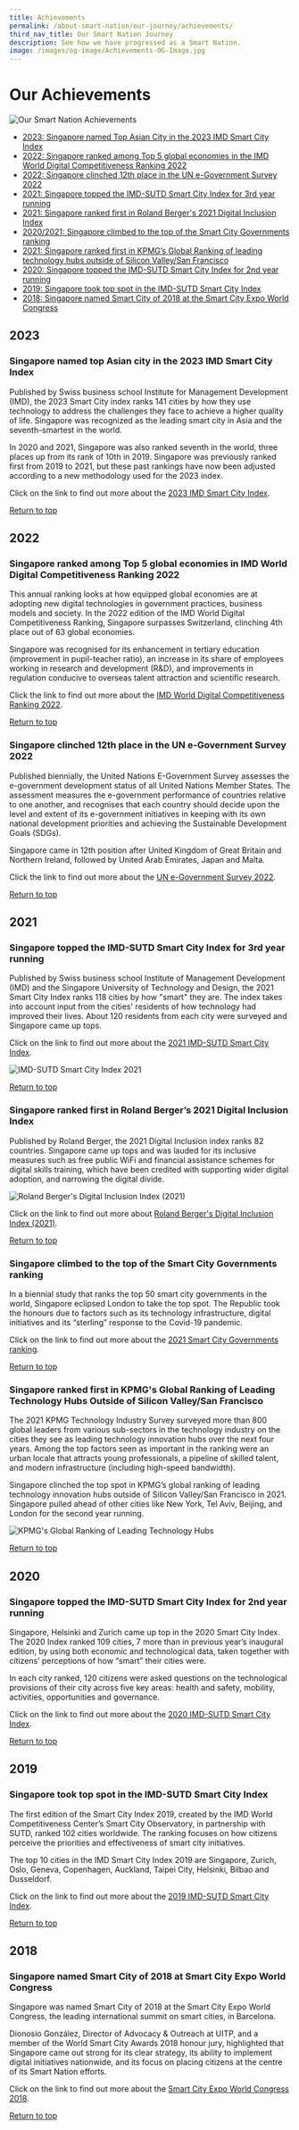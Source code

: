 ```yaml
---
title: Achievements
permalink: /about-smart-nation/our-journey/achievements/
third_nav_title: Our Smart Nation Journey
description: See how we have progressed as a Smart Nation.
image: /images/og-image/Achievements-OG-Image.jpg
---
```

# Our Achievements 
![Our Smart Nation Achievements](/images/abt-smart-nation/Achievements.jpg)

* [2023: Singapore named Top Asian City in the 2023 IMD Smart City Index](#singapore-named-top-asian-city-in-the-2023-imd-smart-city-index)
* [2022: Singapore ranked among Top 5 global economies in the IMD World Digital Competitiveness Ranking 2022](#singapore-ranked-among-top-5-global-economies-in-imd-world-digital-competitiveness-ranking-2022)
* [2022: Singapore clinched 12th place in the UN e-Government Survey 2022](#singapore-clinched-12th-place-in-the-un-e-government-survey-2022)
* [2021: Singapore topped the IMD-SUTD Smart City Index for 3rd year running](#singapore-topped-the-imd-sutd-smart-city-index-for-3rd-year-running)
*   [2021: Singapore ranked first in Roland Berger's 2021 Digital Inclusion Index](#singapore-ranked-first-in-roland-bergers-2021-digital-inclusion-index)
*   [2020/2021: Singapore climbed to the top of the Smart City Governments ranking](#singapore-climbed-to-the-top-of-the-smart-city-governments-ranking)
*   [2021: Singapore ranked first in KPMG’s Global Ranking of leading technology hubs outside of Silicon Valley/San Francisco](#singapore-ranked-first-in-kpmgs-global-ranking-of-leading-technology-hubs-outside-of-silicon-valleysan-francisco)
*   [2020: Singapore topped the IMD-SUTD Smart City Index for 2nd year running](#singapore-topped-the-imd-sutd-smart-city-index-for-2nd-year-running)
*    [2019: Singapore took top spot in the IMD-SUTD Smart City Index](#singapore-took-top-spot-in-the-imd-sutd-smart-city-index)
*    [2018: Singapore named Smart City of 2018 at the Smart City Expo World Congress](#singapore-named-smart-city-of-2018-at-smart-city-expo-world-congress)

## 2023

### Singapore named top Asian city in the 2023 IMD Smart City Index

Published by Swiss business school Institute for Management Development (IMD), the 2023 Smart City index ranks 141 cities by how they use technology to address the challenges they face to achieve a higher quality of life. Singapore was recognized as the leading smart city in Asia and the seventh-smartest in the world.

In 2020 and 2021, Singapore was also ranked seventh in the world, three places up from its rank of 10th in 2019. Singapore was previously ranked first from 2019 to 2021, but these past rankings have now been adjusted according to a new methodology used for the 2023 index.

Click on the link to find out more about the <a target="_blank" href="https://www.imd.org/smart-city-observatory/home/">2023 IMD Smart City Index</a>.

[Return to top](#our-achievements)

## 2022

### Singapore ranked among Top 5 global economies in IMD World Digital Competitiveness Ranking 2022

This annual ranking looks at how equipped global economies are at adopting new digital technologies in government practices, business models and society. In the 2022 edition of the IMD World Digital Competitiveness Ranking, Singapore surpasses Switzerland, clinching 4th place out of 63 global economies.

Singapore was recognised for its enhancement in tertiary education (improvement in pupil-teacher ratio), an increase in its share of employees working in research and development (R&amp;D), and improvements in regulation conducive to overseas talent attraction and scientific research.

Click the link to find out more about the [IMD World Digital Competitiveness Ranking 2022](https://www.imd.org/centers/wcc/world-competitiveness-center/rankings/world-digital-competitiveness-ranking/).

[Return to top](#our-achievements)

### Singapore clinched 12th place in the UN e-Government Survey 2022

Published biennially, the United Nations E-Government Survey assesses the e-government development status of all United Nations Member States. The assessment measures the e-government performance of countries relative to one another, and recognises that each country should decide upon the level and extent of its e-government initiatives in keeping with its own national development priorities and achieving the Sustainable Development Goals (SDGs).

Singapore came in 12th position after United Kingdom of Great Britain and Northern Ireland, followed by United Arab Emirates, Japan and Malta.

Click the link to find out more about the [UN e-Government Survey 2022](https://publicadministration.un.org/egovkb/en-us/Reports/UN-E-Government-Survey-2022).

[Return to top](#our-achievements)

## 2021

### Singapore topped the IMD-SUTD Smart City Index for 3rd year running

Published by Swiss business school Institute of Management Development (IMD) and the Singapore University of Technology and Design, the 2021 Smart City Index ranks 118 cities by how "smart" they are. The index takes into account input from the cities' residents of how technology had improved their lives. About 120 residents from each city were surveyed and Singapore came up tops. 

Click on the link to find out more about the <a href="https://www.imd.org/news/updates/data-shows-effects-of-covid-and-climate-change-on-citizens-perceptions-of-how-smart-their-cities-are/" target="_blank">2021 IMD-SUTD Smart City Index</a>.

![IMD-SUTD Smart City Index 2021](/images/abt-smart-nation/Smart_City_Index_2021.jpg)

[Return to top](#our-achievements)

### Singapore ranked first in Roland Berger’s 2021 Digital Inclusion Index

Published by Roland Berger, the 2021 Digital Inclusion index ranks 82 countries. Singapore came up tops and was lauded for its inclusive measures such as free public WiFi and financial assistance schemes for digital skills training, which have been credited with supporting wider digital adoption, and narrowing the digital divide.

![Roland Berger's Digital Inclusion Index (2021)](/images/abt-smart-nation/digital-inclusin-index-2021.jpeg)

Click on the link to find out more about <a href="https://www.rolandberger.com/en/Insights/Publications/Bridging-the-digital-divide.html" target="_blank"> Roland Berger's Digital Inclusion Index (2021)</a>.

[Return to top](#our-achievements)

### Singapore climbed to the top of the Smart City Governments ranking

In a biennial study that ranks the top 50 smart city governments in the world, Singapore eclipsed London to take the top spot. The Republic took the honours due to factors such as its technology infrastructure, digital initiatives and its “sterling” response to the Covid-19 pandemic.

Click on the link to find out more about the <a href="https://www.todayonline.com/singapore/spore-takes-top-spot-ranking-smart-city-govts-praised-sterling-covid-19-response-digital" target="_blank"> 2021 Smart City Governments ranking</a>. 

[Return to top](#our-achievements)

### Singapore ranked first in KPMG's Global Ranking of Leading Technology Hubs Outside of Silicon Valley/San Francisco

The 2021 KPMG Technology Industry Survey surveyed more than 800 global leaders from various sub-sectors in the technology industry on the cities they see as leading technology innovation hubs over the next four years. Among the top factors seen as important in the ranking were an urban locale that attracts young professionals, a pipeline of skilled talent, and modern infrastructure (including high-speed bandwidth).

Singapore clinched the top spot in KPMG’s global ranking of leading technology innovation hubs outside of Silicon Valley/San Francisco in 2021. Singapore pulled ahead of other cities like New York, Tel Aviv, Beijing, and London for the second year running.

![KPMG's Global Ranking of Leading Technology Hubs](/images/abt-smart-nation/leading-tech-hubs-2021.jpeg)

[Return to top](#our-achievements)

## 2020

### Singapore topped the IMD-SUTD Smart City Index for 2nd year running

Singapore, Helsinki and Zurich came up top in the 2020 Smart City Index. The 2020 Index ranked 109 cities, 7 more than in previous year’s inaugural edition, by using both economic and technological data, taken together with citizens’ perceptions of how “smart” their cities were.

In each city ranked, 120 citizens were asked questions on the technological provisions of their city across five key areas: health and safety, mobility, activities, opportunities and governance. 

Click on the link to find out more about the <a href="https://www.imd.org/news/updates/singapore-helsinki-zurich-triumph-global-smart-city-index/" target="_blank">2020 IMD-SUTD Smart City Index</a>.

[Return to top](#our-achievements)

## 2019

### Singapore took top spot in the IMD-SUTD Smart City Index

The first edition of the Smart City Index 2019, created by the IMD World Competitiveness Center’s Smart City Observatory, in partnership with SUTD, ranked 102 cities worldwide. The ranking focuses on how citizens perceive the priorities and effectiveness of smart city initiatives.

The top 10 cities in the IMD Smart City Index 2019 are Singapore, Zurich, Oslo, Geneva, Copenhagen, Auckland, Taipei City, Helsinki, Bilbao and Dusseldorf.

Click on the link to find out more about the <a href="https://www.imd.org/research-knowledge/reports/imd-smart-city-index-2019/" target="_blank">2019 IMD-SUTD Smart City Index</a>.

[Return to top](#our-achievements)

## 2018

### Singapore named Smart City of 2018 at Smart City Expo World Congress

Singapore was named Smart City of 2018 at the Smart City Expo World Congress, the leading international summit on smart cities, in Barcelona.

Dionosio González, Director of Advocacy &amp; Outreach at UITP, and a member of the World Smart City Awards 2018 honour jury, highlighted that Singapore came out strong for its clear strategy, its ability to implement digital initiatives nationwide, and its focus on placing citizens at the centre of its Smart Nation efforts.  

Click on the link to find out more about the [Smart City Expo World Congress 2018](/media-hub/press-releases/smart-city-2018).

[Return to top](#our-achievements)